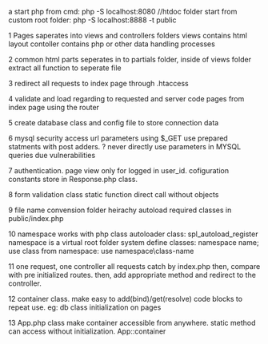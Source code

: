 a
start php from cmd: php -S localhost:8080 //htdoc folder
start from custom root folder: php -S localhost:8888 -t public


1
Pages saperates into views and controllers folders
views contains html layout
contoller contains php or other data handling processes

2
common html parts seperates in to partials folder, inside of views folder
extract all function to seperate file

3
redirect all requests to index page through .htaccess

4
validate and load regarding to requested and server code pages from index page using the router

5
create database class and config file to store connection data

6
mysql security
access url parameters using $_GET
use prepared statments with post adders. ?
never directly use parameters in MYSQL queries due vulnerabilities

7
authentication. page view only for logged in user_id.
cofiguration constants store in Response.php class.

8
form validation class
static function direct call without objects

9
file name convension
folder heirachy
autoload required classes in public/index.php

10
namespace
works with php class autoloader class: spl_autoload_register
namespace is a virtual root folder system
define classes: namespace name;
use class from namespace: use namespace\class-name

11
one request, one controller
all requests catch by index.php
then, compare with pre initialized routes.
then, add appropriate method and redirect to the controller.

12
container class.
make easy to add(bind)/get(resolve) code blocks to repeat use.
eg: db class initialization on pages

13
App.php class
make container accessible from anywhere.
static method can access without initialization.
App::container



